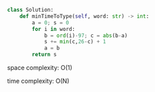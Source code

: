 ```python
class Solution:
    def minTimeToType(self, word: str) -> int:
        a = 0; s = 0
        for i in word:
            b = ord(i)-97; c = abs(b-a)
            s += min(c,26-c) + 1
            a = b
        return s
```

space complexity: O(1)

time complexity: O(N)